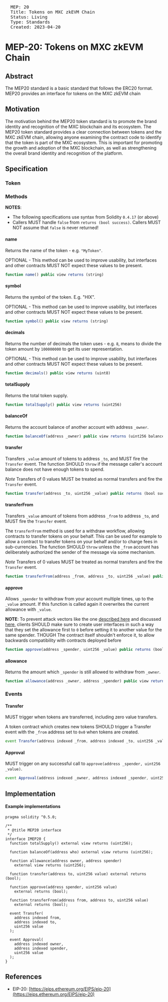 <pre>
  MEP: 20
  Title: Tokens on MXC zkEVM Chain
  Status: Living
  Type: Standards
  Created: 2023-04-20
</pre>

# MEP-20: Tokens on MXC zkEVM Chain

## **Abstract**

The MEP20 standard is a basic standard that follows the ERC20 format. MEP20 provides an interface for tokens on the MXC zkEVM chain

## **Motivation**

The motivation behind the MEP20 token standard is to promote the brand identity and recognition of the MXC blockchain and its ecosystem. The MEP20 token standard provides a clear connection between tokens and the MXC zkEVM chain, allowing anyone examining the contract code to identify that the token is part of the MXC ecosystem. This is important for promoting the growth and adoption of the MXC blockchain, as well as strengthening the overall brand identity and recognition of the platform.

## **Specification**

### Token

### Methods

**NOTES**:

- The following specifications use syntax from Solidity `0.4.17` (or above)
- Callers MUST handle `false` from `returns (bool success)`. Callers MUST NOT assume that `false` is never returned!

#### name

Returns the name of the token - e.g. `"MyToken"`.

OPTIONAL - This method can be used to improve usability,
but interfaces and other contracts MUST NOT expect these values to be present.

```js
function name() public view returns (string)
```

#### symbol

Returns the symbol of the token. E.g. "HIX".

OPTIONAL - This method can be used to improve usability,
but interfaces and other contracts MUST NOT expect these values to be present.

```js
function symbol() public view returns (string)
```

#### decimals

Returns the number of decimals the token uses - e.g. `8`, means to divide the token amount by `100000000` to get its user representation.

OPTIONAL - This method can be used to improve usability,
but interfaces and other contracts MUST NOT expect these values to be present.

```js
function decimals() public view returns (uint8)
```

#### totalSupply

Returns the total token supply.

```js
function totalSupply() public view returns (uint256)
```

#### balanceOf

Returns the account balance of another account with address `_owner`.

```js
function balanceOf(address _owner) public view returns (uint256 balance)
```

#### transfer

Transfers `_value` amount of tokens to address `_to`, and MUST fire the `Transfer` event.
The function SHOULD `throw` if the message caller's account balance does not have enough tokens to spend.

_Note_ Transfers of 0 values MUST be treated as normal transfers and fire the `Transfer` event.

```js
function transfer(address _to, uint256 _value) public returns (bool success)
```

#### transferFrom

Transfers `_value` amount of tokens from address `_from` to address `_to`, and MUST fire the `Transfer` event.

The `transferFrom` method is used for a withdraw workflow, allowing contracts to transfer tokens on your behalf.
This can be used for example to allow a contract to transfer tokens on your behalf and/or to charge fees in sub-currencies.
The function SHOULD `throw` unless the `_from` account has deliberately authorized the sender of the message via some mechanism.

_Note_ Transfers of 0 values MUST be treated as normal transfers and fire the `Transfer` event.

```js
function transferFrom(address _from, address _to, uint256 _value) public returns (bool success)
```

#### approve

Allows `_spender` to withdraw from your account multiple times, up to the `_value` amount. If this function is called again it overwrites the current allowance with `_value`.

**NOTE**: To prevent attack vectors like the one [described here](https://docs.google.com/document/d/1YLPtQxZu1UAvO9cZ1O2RPXBbT0mooh4DYKjA_jp-RLM/) and discussed [here](https://github.com/ethereum/EIPs/issues/20#issuecomment-263524729),
clients SHOULD make sure to create user interfaces in such a way that they set the allowance first to `0` before setting it to another value for the same spender.
THOUGH The contract itself shouldn't enforce it, to allow backwards compatibility with contracts deployed before

```js
function approve(address _spender, uint256 _value) public returns (bool success)
```

#### allowance

Returns the amount which `_spender` is still allowed to withdraw from `_owner`.

```js
function allowance(address _owner, address _spender) public view returns (uint256 remaining)
```

### Events

#### Transfer

MUST trigger when tokens are transferred, including zero value transfers.

A token contract which creates new tokens SHOULD trigger a Transfer event with the `_from` address set to `0x0` when tokens are created.

```js
event Transfer(address indexed _from, address indexed _to, uint256 _value)
```

#### Approval

MUST trigger on any successful call to `approve(address _spender, uint256 _value)`.

```js
event Approval(address indexed _owner, address indexed _spender, uint256 _value)
```

## Implementation

#### Example implementations

```solidity
pragma solidity ^0.5.0;

/**
 * @title MEP20 interface
 */
interface IMEP20 {
  function totalSupply() external view returns (uint256);

  function balanceOf(address who) external view returns (uint256);

  function allowance(address owner, address spender)
    external view returns (uint256);

  function transfer(address to, uint256 value) external returns (bool);

  function approve(address spender, uint256 value)
    external returns (bool);

  function transferFrom(address from, address to, uint256 value)
    external returns (bool);

  event Transfer(
    address indexed from,
    address indexed to,
    uint256 value
  );

  event Approval(
    address indexed owner,
    address indexed spender,
    uint256 value
  );
}
```

## References

- EIP-20: [https://eips.ethereum.org/EIPS/eip-20](https://eips.ethereum.org/EIPS/eip-20)

